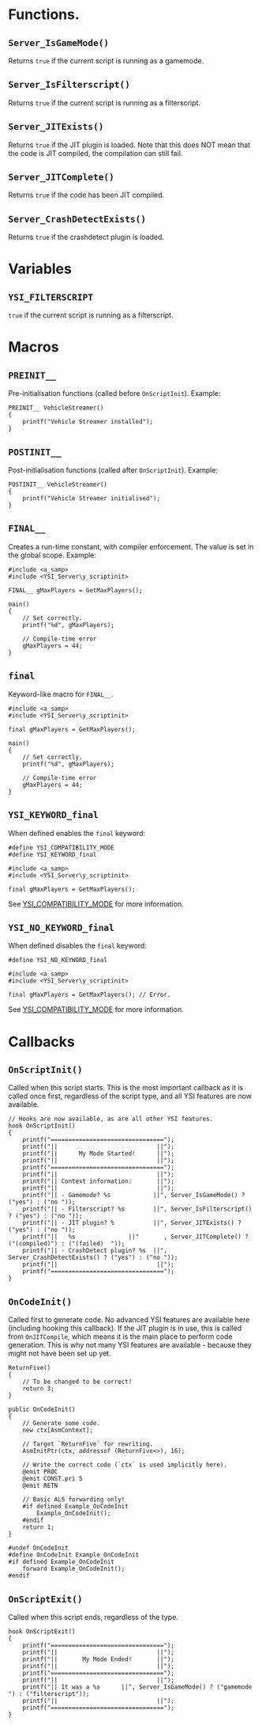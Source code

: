 # Functions.

## `Server_IsGameMode()`

Returns `true` if the current script is running as a gamemode.

## `Server_IsFilterscript()`

Returns `true` if the current script is running as a filterscript.

## `Server_JITExists()`

Returns `true` if the JIT plugin is loaded.  Note that this does NOT mean that the code is JIT compiled, the compilation can still fail.

## `Server_JITComplete()`

Returns `true` if the code has been JIT compiled.

## `Server_CrashDetectExists()`

Returns `true` if the crashdetect plugin is loaded.

# Variables

## `YSI_FILTERSCRIPT`

`true` if the current script is running as a filterscript.

# Macros

## `PREINIT__`

Pre-initialisation functions (called before `OnScriptInit`).  Example:

```pawn
PREINIT__ VehicleStreamer()
{
	printf("Vehicle Streamer installed");
}
```

## `POSTINIT__`

Post-initialisation functions (called after `OnScriptInit`).  Example:

```pawn
POSTINIT__ VehicleStreamer()
{
	printf("Vehicle Streamer initialised");
}
```

## `FINAL__`

Creates a run-time constant, with compiler enforcement.  The value is set in the global scope.  Example:

```pawn
#include <a_samp>
#include <YSI_Server\y_scriptinit>

FINAL__ gMaxPlayers = GetMaxPlayers();

main()
{
	// Set correctly.
	printf("%d", gMaxPlayers);

	// Compile-time error
	gMaxPlayers = 44;
}
```

## `final`

Keyword-like macro for `FINAL__`.

```pawn
#include <a_samp>
#include <YSI_Server\y_scriptinit>

final gMaxPlayers = GetMaxPlayers();

main()
{
	// Set correctly.
	printf("%d", gMaxPlayers);

	// Compile-time error
	gMaxPlayers = 44;
}
```

## `YSI_KEYWORD_final`

When defined enables the `final` keyword:

```pawn
#define YSI_COMPATIBILITY_MODE
#define YSI_KEYWORD_final

#include <a_samp>
#include <YSI_Server\y_scriptinit>

final gMaxPlayers = GetMaxPlayers();
```

See [YSI_COMPATIBILITY_MODE](../../YSI_COMPATIBILITY_MODE.md) for more information.

## `YSI_NO_KEYWORD_final`

When defined disables the `final` keyword:

```pawn
#define YSI_NO_KEYWORD_final

#include <a_samp>
#include <YSI_Server\y_scriptinit>

final gMaxPlayers = GetMaxPlayers(); // Error.
```

See [YSI_COMPATIBILITY_MODE](../../YSI_COMPATIBILITY_MODE.md) for more information.

# Callbacks

## `OnScriptInit()`

Called when this script starts.  This is the most important callback as it is called once first, regardless of the script type, and all YSI features are now available.

```pawn
// Hooks are now available, as are all other YSI features.
hook OnScriptInit()
{
	printf("================================");
	printf("||                            ||");
	printf("||      My Mode Started!      ||");
	printf("||                            ||");
	printf("================================");
	printf("||                            ||");
	printf("|| Context information:       ||");
	printf("||                            ||");
	printf("|| - Gamemode? %s            ||", Server_IsGameMode() ? ("yes") : ("no "));
	printf("|| - Filterscript? %s        ||", Server_IsFilterscript() ? ("yes") : ("no "));
	printf("|| - JIT plugin? %           ||", Server_JITExists() ? ("yes") : ("no "));
	printf("||   %s               ||"       , Server_JITComplete() ? ("(compiled)") : ("(failed)  "));
	printf("|| - CrashDetect plugin? %s  ||", Server_CrashDetectExists() ? ("yes") : ("no "));
	printf("||                            ||");
	printf("================================");
}
```

## `OnCodeInit()`

Called first to generate code.  No advanced YSI features are available here (including hooking this callback).  If the JIT plugin is in use, this is called from `OnJITCompile`, which means it is the main place to perform code generation.  This is why not many YSI features are available - because they might not have been set up yet.

```pawn
ReturnFive()
{
	// To be changed to be correct!
	return 3;
}

public OnCodeInit()
{
	// Generate some code.
	new ctx[AsmContext];

	// Target `ReturnFive` for rewriting.
	AsmInitPtr(ctx, addressof (ReturnFive<>), 16);

	// Write the correct code (`ctx` is used implicitly here).
	@emit PROC
	@emit CONST.pri 5
	@emit RETN

	// Basic ALS forwarding only!
	#if defined Example_OnCodeInit
		Example_OnCodeInit();
	#endif
	return 1;
}

#undef OnCodeInit
#define OnCodeInit Example_OnCodeInit
#if defined Example_OnCodeInit
	forward Example_OnCodeInit();
#endif
```

## `OnScriptExit()`

Called when this script ends, regardless of the type.

```pawn
hook OnScriptExit()
{
	printf("================================");
	printf("||                            ||");
	printf("||       My Mode Ended!       ||");
	printf("||                            ||");
	printf("================================");
	printf("||                            ||");
	printf("|| It was a %s      ||", Server_IsGameMode() ? ("gamemode    ") : ("filterscript"));
	printf("||                            ||");
	printf("================================");
}
```


